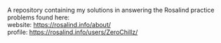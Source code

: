 A repository containing my solutions in answering the Rosalind practice problems found here: <br>
website: https://rosalind.info/about/ <br>
profile: https://rosalind.info/users/ZeroChillz/ <br>
    
